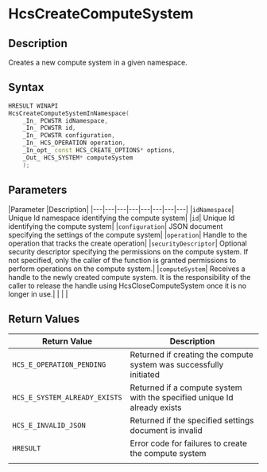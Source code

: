 # HcsCreateComputeSystem

## Description

Creates a new compute system in a given namespace.

## Syntax

```cpp
HRESULT WINAPI
HcsCreateComputeSystemInNamespace(
    _In_ PCWSTR idNamespace,
    _In_ PCWSTR id,
    _In_ PCWSTR configuration,
    _In_ HCS_OPERATION operation,
    _In_opt_ const HCS_CREATE_OPTIONS* options,
    _Out_ HCS_SYSTEM* computeSystem
    );
```

## Parameters

|Parameter     |Description|
|---|---|---|---|---|---|---|---|
|`idNamespace`| Unique Id namespace identifying the compute system|
|`id`| Unique Id identifying the compute system|
|`configuration`| JSON document specifying the settings of the compute system|
|`operation`| Handle to the operation that tracks the create operation|
|`securityDescriptor`| Optional security descriptor specifying the permissions on the compute system. If not specified, only the caller of the function is granted permissions to perform operations on the compute system.|
|`computeSystem`| Receives a handle to the newly created compute system. It is the responsibility of the caller to release the handle using HcsCloseComputeSystem once it is no longer in use.|
|    |    |

## Return Values

|Return Value | Description|
|---|---|
|`HCS_E_OPERATION_PENDING`|Returned if creating the compute system was successfully initiated|
|`HCS_E_SYSTEM_ALREADY_EXISTS`|Returned if a compute system with the specified unique Id already exists|
|`HCS_E_INVALID_JSON`|Returned if the specified settings document is invalid|
|`HRESULT`|Error code for failures to create the compute system|
|     |     |
